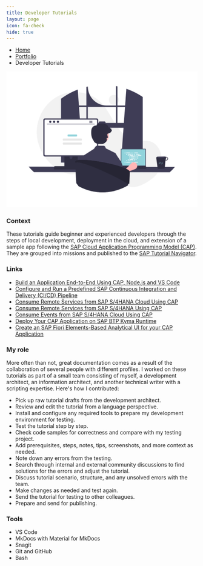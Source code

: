 ```yaml
---
title: Developer Tutorials
layout: page
icon: fa-check
hide: true
---
```


<ul class="breadcrumb">
  <li><a href="./#" class="icon fa-home">  Home</a></li>
  <li><a href="./#portfolio" class="icon fa-briefcase">  Portfolio</a></li>
  <li>Developer Tutorials</li>
</ul>

![Dev Tutorials Illustration](assets/images/undraw_Programming_re_kg9v.png)

### Context
These tutorials guide beginner and experienced developers through the steps of local development, deployment in the cloud, and extension of a sample app following the [SAP Cloud Application Programming Model (CAP)](https://cap.cloud.sap/docs/about/). They are grouped into missions and published to the [SAP Tutorial Navigator](https://developers.sap.com/tutorial-navigator.html).

### Links

- [Build an Application End-to-End Using CAP, Node.js and VS Code](https://developers.sap.com/mission.btp-application-cap-e2e.html)
- [Configure and Run a Predefined SAP Continuous Integration and Delivery (CI/CD) Pipeline](https://developers.sap.com/tutorials/btp-app-ci-cd-btp.html)
- [Consume Remote Services from SAP S/4HANA Cloud Using CAP](https://developers.sap.com/mission.btp-consume-external-service-cap.html)
- [Consume Remote Services from SAP S/4HANA Using CAP](https://developers.sap.com/mission.btp-consume-external-service-s4hana-cap.html)
- [Consume Events from SAP S/4HANA Cloud Using CAP](https://developers.sap.com/mission.btp-consume-events-s4hana-cloud-cap.html)
- [Deploy Your CAP Application on SAP BTP Kyma Runtime](https://developers.sap.com/mission.btp-deploy-cap-kyma.html)
- [Create an SAP Fiori Elements-Based Analytical UI for your CAP Application](https://developers.sap.com/tutorials/btp-app-analytics-setup-use.html)

### My role

More often than not, great documentation comes as a result of the collaboration of several people with different profiles. I worked on these tutorials as part of a small team consisting of myself, a development architect, an information architect, and another technical writer with a scripting expertise. Here's how I contributed:

- Pick up raw tutorial drafts from the development architect.
- Review and edit the tutorial from a language perspective.
- Install and configure any required tools to prepare my development environment for testing. 
- Test the tutorial step by step.
- Check code samples for correctness and compare with my testing project.
- Add prerequisites, steps, notes, tips, screenshots, and more context as needed.
- Note down any errors from the testing.
- Search through internal and external community discussions to find solutions for the errors and adjust the tutorial.
- Discuss tutorial scenario, structure, and any unsolved errors with the team.
- Make changes as needed and test again.
- Send the tutorial for testing to other colleagues. 
- Prepare and send for publishing.


### Tools

- VS Code
- MkDocs with Material for MkDocs
- Snagit
- Git and GitHub
- Bash
